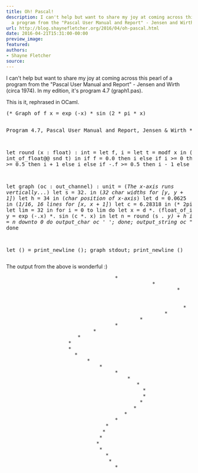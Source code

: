 ```yaml
---
title: Oh! Pascal!
description: I can't help but want to share my joy at coming across this pearl of
  a program from the "Pascal User Manual and Report" - Jensen and Wirth ...
url: http://blog.shaynefletcher.org/2016/04/oh-pascal.html
date: 2016-04-21T15:31:00-00:00
preview_image:
featured:
authors:
- Shayne Fletcher
source:
---
```


<p>
I can't help but want to share my joy at coming across this pearl of a program from the &quot;Pascal User Manual and Report&quot; - Jensen and Wirth (circa 1974). In my edition, it's program 4.7 (graph1.pas).
</p>
<p>
This is it, rephrased in OCaml.
</p><pre class="prettyprint ml">
(* Graph of f x = exp (-x) * sin (2 * pi * x)

  Program 4.7, Pascal User Manual and Report, Jensen &amp; Wirth
*)

let round (x : float) : int =
  let f, i = 
    let t = modf x in 
    (fst t, int_of_float@@ snd t) in
  if f = 0.0 then i
  else if i &gt;= 0 then
    if f &gt;= 0.5 then i + 1 else i
  else if -.f &gt;= 0.5 then i - 1 else i

let graph (oc : out_channel) : unit =
  (*The x-axis runs vertically...*)
  let s = 32. in (*32 char widths for [y, y + 1]*)
  let h = 34 in (*char position of x-axis*)
  let d = 0.0625 in (*1/16, 16 lines for [x, x + 1]*)
  let c = 6.28318 in (* 2pi *)
  let lim = 32 in
  for i = 0 to lim do
    let x = d *. (float_of_int i) in
    let y = exp (-.x) *. sin (c *. x) in
    let n = round (s *. y) + h in
    for _ = n downto 0 do output_char oc ' '; done;
    output_string oc &quot;*\n&quot;
  done

let () = print_newline (); graph stdout; print_newline ()
</pre>

<p>The output from the above is wonderful :)
</p><pre>
                                   *
                                               *
                                                       *
                                                            *
                                                            *
                                                         *
                                                   *
                                           *
                                   *
                            *
                       *
                    *
                    *
                      *
                          *
                              *
                                   *
                                       *
                                          *
                                            *
                                            *
                                           *
                                         *
                                      *
                                   *
                                *
                               *
                              *
                             *
                              *
                                *
                                 *
                                   *
</pre>

